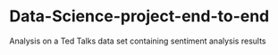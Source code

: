 # Data-Science-project-end-to-end
Analysis on a Ted Talks  data set containing sentiment analysis results 
